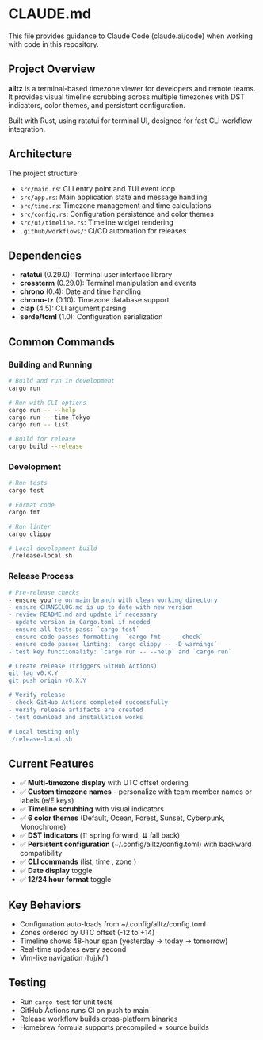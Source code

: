 # CLAUDE.md

This file provides guidance to Claude Code (claude.ai/code) when working with code in this repository.

## Project Overview

**alltz** is a terminal-based timezone viewer for developers and remote teams. It provides visual timeline scrubbing across multiple timezones with DST indicators, color themes, and persistent configuration.

Built with Rust, using ratatui for terminal UI, designed for fast CLI workflow integration.

## Architecture

The project structure:
- `src/main.rs`: CLI entry point and TUI event loop
- `src/app.rs`: Main application state and message handling
- `src/time.rs`: Timezone management and time calculations  
- `src/config.rs`: Configuration persistence and color themes
- `src/ui/timeline.rs`: Timeline widget rendering
- `.github/workflows/`: CI/CD automation for releases

## Dependencies

- **ratatui** (0.29.0): Terminal user interface library
- **crossterm** (0.29.0): Terminal manipulation and events
- **chrono** (0.4): Date and time handling
- **chrono-tz** (0.10): Timezone database support
- **clap** (4.5): CLI argument parsing
- **serde/toml** (1.0): Configuration serialization

## Common Commands

### Building and Running
```bash
# Build and run in development
cargo run

# Run with CLI options
cargo run -- --help
cargo run -- time Tokyo
cargo run -- list

# Build for release
cargo build --release
```

### Development
```bash
# Run tests
cargo test

# Format code  
cargo fmt

# Run linter
cargo clippy

# Local development build
./release-local.sh
```

### Release Process
```bash
# Pre-release checks
- ensure you're on main branch with clean working directory
- ensure CHANGELOG.md is up to date with new version
- review README.md and update if necessary
- update version in Cargo.toml if needed
- ensure all tests pass: `cargo test`
- ensure code passes formatting: `cargo fmt -- --check`  
- ensure code passes linting: `cargo clippy -- -D warnings`
- test key functionality: `cargo run -- --help` and `cargo run`

# Create release (triggers GitHub Actions)
git tag v0.X.Y
git push origin v0.X.Y

# Verify release
- check GitHub Actions completed successfully
- verify release artifacts are created
- test download and installation works

# Local testing only
./release-local.sh
```

## Current Features

- ✅ **Multi-timezone display** with UTC offset ordering
- ✅ **Custom timezone names** - personalize with team member names or labels (e/E keys)
- ✅ **Timeline scrubbing** with visual indicators
- ✅ **6 color themes** (Default, Ocean, Forest, Sunset, Cyberpunk, Monochrome)
- ✅ **DST indicators** (⇈ spring forward, ⇊ fall back)
- ✅ **Persistent configuration** (~/.config/alltz/config.toml) with backward compatibility
- ✅ **CLI commands** (list, time <city>, zone <city>)
- ✅ **Date display** toggle
- ✅ **12/24 hour format** toggle

## Key Behaviors

- Configuration auto-loads from ~/.config/alltz/config.toml
- Zones ordered by UTC offset (-12 to +14)
- Timeline shows 48-hour span (yesterday → today → tomorrow)
- Real-time updates every second
- Vim-like navigation (h/j/k/l)

## Testing

- Run `cargo test` for unit tests
- GitHub Actions runs CI on push to main
- Release workflow builds cross-platform binaries
- Homebrew formula supports precompiled + source builds
